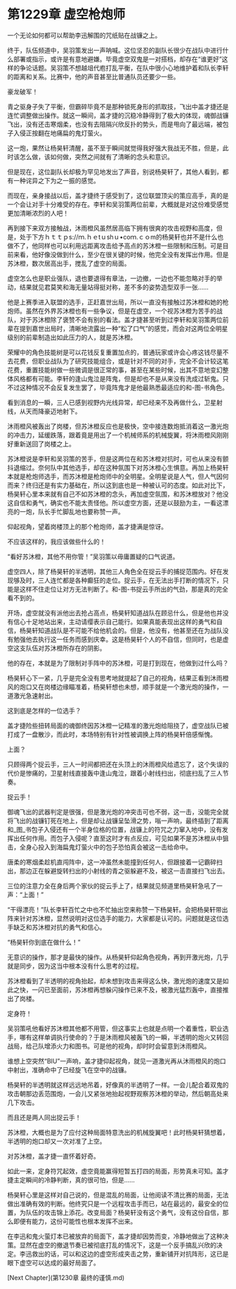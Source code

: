 # 第1229章 虚空枪炮师

一个无论如何都可以帮助李迅解围的咒纸贴在战镰之上。

终于，队伍频道中，吴羽策发出一声呐喊。这位坚忍的副队长很少在战队中进行什么部署或指示，或许是有意地避嫌。毕竟虚空双鬼是一对搭档，却存在“谁更好”这样的争论话题。吴羽策不想越俎代庖打乱平衡，在队中很小心地维护着和队长李轩的距离和关系。比赛中，他的声音甚至比普通队员还要少一些。

豪龙破军！

青之驱身子失了平衡，但霸碎毕竟不是那种锁死身形的抓取技，飞出中盖才捷还是连忙调整做出操作。就这一瞬间，盖才捷的沉稳冷静得到了极大的体现，魂御战镰飞出，没有还击寒烟柔，也没有去阻隔兴欣反扑的势头，而是甩向了最远端，被包子入侵正按翻在地痛扁的鬼灯萤火。

这一炮，果然让杨昊轩清醒，虽不至于瞬间就觉得我好强大我战无不胜，但是，此时该怎么做，该如何做，突然之间就有了清晰的念头和意识。

但是现在，这位副队长却极为罕见地发出了声音，别说杨昊轩了，其他人看到，都有一种诧异之下为之一振的感觉。

而现在，亲身接战以后，盖才捷终于感受到了，这位联盟顶尖的策应高手，真的是一个会让对手十分难受的存在。李轩和吴羽策两位前辈，大概就是对这份难受感觉更加清晰浓烈的人吧！

再到接下来双方接触战，沐雨橙风虽然居高临下拥有很爽的攻击视野和高度，但是，处于下方ｈｔｔｐs://ｍ.ｈｅtｕshｕ•coｍ.ｃｏm的杨昊轩也并不是什么也做不了，他同样也可以利用远距离攻击给予高点的苏沐橙一些限制和压制。可是目前来看，他好像没做到什么，至少在很关键的时候，他完全没有发挥出作用。但是苏沐橙，数次居高出手，搅乱了虚空的局面。

虚空怎么也是职业强队，退也要退得有章法，一边撤，一边也不能忽略对手的举动，结果就见君莫笑和海无量站得挺对称，差不多的姿势造型双手一张……

他是上赛季进入联盟的选手，正赶嘉世出局，所以一直没有接触过苏沐橙和她的枪炮师。虽然在外界苏沐橙也有一些争议，但是在虚空，一个视苏沐橙为苦手的战队，对于苏沐橙除了褒赞不会有别的看法。盖才捷甚至听到过李轩和吴羽策两位前辈在提到嘉世出局时，清晰地流露出一种“松了口气”的感觉，而会对这两位全明星级别的前辈制造出如此压力的人，就是苏沐橙。

荣耀中的角色技能树是可以花钱反复重置加点的，普通玩家或许会心疼这钱尽量不去花费，但职业战队为了研究技能组合，或是针对不同的对手，完全不会计较这笔花费，重置技能树做一些微调是很正常的事，甚至在某些时候，出其不意地变幻整体风格都有可能。李轩的逢山鬼泣是阵鬼，但是却也不是从来没有洗成过斩鬼。只不过这种情况不会反复发生罢了，毕竟阵鬼才是他最熟悉最适应的和-图-书角色。

看到消息的一瞬，三人已感到视野内光线异常，却已经来不及再做什么，卫星射线，从天而降豪迈地射下。

沐雨橙风被轰出了岗楼，但苏沐橙反应也是极快，空中接连数炮抵消着这一激光炮的冲击力，延缓跌落，跟着竟是用出了一个机械师系的机械旋翼，将沐雨橙风刚刚好重新送回了岗楼之上。

苏沐橙说是李轩和吴羽策的苦手，但是这两位在和苏沐橙对抗时，可也从来没有颤抖退缩过。奈何队中其他选手，却在这种氛围下对苏沐橙心生惧意。再加上杨昊轩本就是枪炮师选手，而苏沐橙是枪炮师中的全明星。全明星说是人气，但人气因何而来？终归还是有实力基础在，所以这到底也是一种被认可的态度。如此对比下，杨昊轩心里本来就有自己不如苏沐橙的念头，再加虚空氛围，和苏沐橙放对？他没这自信和勇气，确实也不能太责怪他。所以虚空方面，还是以鼓励为主，一看这漂亮的一炮，队长手忙脚乱地也要称赞一声。

仰起视角，望着岗楼顶上的那个枪炮师，盖才捷满是惊讶。

不应该这样的，我应该做些什么的！

“看好苏沐橙，其他不用你管！”吴羽策以毋庸置疑的口气说道。

虚空四人，除了杨昊轩的半透明，其他三人角色全在捉云手的捕捉范围内。好在发现够及时，三人连忙都是各种癫狂的走位。捉云手，在无法出手打断的情况下，只能是这样不住走位让对方无法判断了。和-图-书捉云手所出的气劲，那是真的完全看不到的。

开场，虚空就没有派他出去抢占高点，杨昊轩知道战队在顾忌什么，但是他也并没有信心十足地站出来，主动请缨表示自己能行。如果真能表现出这样的勇气和自信，杨昊轩知道战队是不可能不给他机会的。但是，他没有，他甚至还在为战队没有勉强他去执行这一任务而感到庆幸。这是杨昊轩个人的不自信，但同时，也是虚空这支队伍对苏沐橙所存在的阴影。

他的存在，本就是为了限制对手阵中的苏沐橙，可是打到现在，他做到过什么吗？

杨昊轩心下一紧，几乎是完全没有思考地就提起了自己的视角，结果正看到沐雨橙风的炮口又在岗楼边缘瞄准着，杨昊轩想也未想，顺手就是一个激光炮的操作，一道激光急速射出。

这到底是怎样的一位选手？

盖才捷险些扭转局面的魂御终因苏沐橙一记精准的激光炮给阻挠了，虚空战队已被打成了一盘散沙，而此时，本场特别有针对性被调换上阵的杨昊轩倍感惭愧。

上面？

只顾得两个捉云手，三人一时间都把还在头顶上的沐雨橙风给遗忘了，这个失误的代价是惨痛的，卫星射线直接轰中逢山鬼泣，跟着小射线扫出，彻底扫乱了三人节奏。

捉云手！

御魂飞出的武器判定是很强，但是激光炮的冲突击可也不弱，这一击，没能完全就将飞出的战镰钉死在地上，但是却让战镰呈坠滑之势，嗡一声响，最终插到了距离和_图_书包子入侵还有一个半身位格的位置，战镰上的符咒之力窜入地中，没有发挥出任何作用。而包子入侵呢？直至这时才有点反应，可见如果不是苏沐橙从中狙击，全身心投入到海扁鬼灯萤火中的包子恐怕真会被这一击给命中。

唐柔的寒烟柔趁机直闯阵中，这一冲虽然未能撞到任何人，但跟接着一记霸碎扫出，那边正在躲避旋转扫出的小射线的青之驱躲避不及，被这一击直接扫飞出去。

三位的注意力全在身后两个家伙的捉云手上了，结果就见频道里杨昊轩急吼了一声：“上面！”

“干得漂亮！”队长李轩百忙之中也不忙抽出空来称赞一下杨昊轩。会把杨昊轩带出阵来针对苏沐橙，显然说明对这位选手的能力，大家都是认可的。问题就是这位选手缺乏和苏沐橙对抗的勇气和信心。

“杨昊轩你到底在做什么！”

无意识的操作，那才是最快的操作。从杨昊轩仰起角色视角，再到开激光炮，几乎就是同步，因为这当中根本没有什么思考的过程。

苏沐橙看到了半透明的视角抬起，却未想到攻击来得这么快，激光炮的速度又是如此之快，一闪已至面前，苏沐橙再想躲闪操作已来不及，被激光猛烈轰中，直接推出了岗楼。

定身符！

吴羽策吼他看好苏沐橙其他都不用管，但这事实上也就是点明一个着重性，职业选手，哪有这样单调执行使命的？于是沐雨橙风被轰飞的一瞬，半透明的炮火又转回战局，给己队增添火力和图书。可是他的视角，却时时会留意到沐雨橙风。

谁想上空突然“BIU”一声响，盖才捷仰起视角，就见一道激光再从沐雨橙风的炮口中射出，准确命中了已经旋飞在空中的战镰。

杨昊轩的半透明就这样远远地吊着，好像真的半透明了一样。一会儿配合着双鬼的攻击朝那边丢范围炮，一会儿又紧张地抬起视野观察苏沐橙的举动，然后朝高处来几下攻击。

而且还是两人同出捉云手！

苏沐橙，大概也是为了应付这种局面特意洗出的机械旋翼吧！此时杨昊轩猜想着，半透明的炮口却又一次对准了上空。

对苏沐橙，盖才捷一直怀着好奇。

如此一来，定身符咒起效，虚空竟能赢得短暂五打四的局面，形势真未可知。盖才捷主定瞬间的冷静判断，真的很可怕，但是……

杨昊轩心里是这样对自己说的，但是混乱的局面，让他阅读不清比赛的局面，无法做出准确有效的判断。他终究只是一个远程攻击手而已，站在最远的，最安全的位置，为队伍的攻击锦上添花。改变局面？杨昊轩没有这个勇气，没有这份自信，那么即便有能力，这份可能性也根本发挥不出来。

在李迅和鬼火萤灯本已被放弃的局面下，盖才捷却因势而变，冷静地做出了这种决策。显然在虚空的撤退节奏已被彻底打乱的情况下，这是一个反手搞乱兴欣的决定。李迅救出的话，可以和这边的虚空形成夹击之势，重新铺开对抗阵形，这已是眼下虚空可以达成的最好局面了。



[Next Chapter](第1230章 最终的谨慎.md)